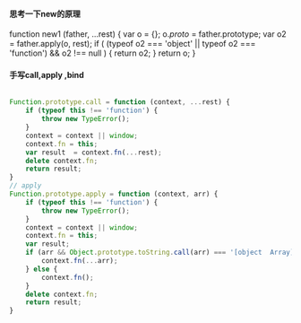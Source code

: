 #### 思考一下new的原理
<!-- father 也就是new后面跟的构造函数 -->
function new1 (father, ...rest) {
    var o = {};
    o._proto_ = father.prototype;
    var o2 = father.apply(o, rest);
    if ( (typeof o2 === 'object' || typeof o2 === 'function') && o2 !== null ) {
    return o2;
    }
    return o;
}
#### 手写call,apply ,bind
```javascript

Function.prototype.call = function (context, ...rest) {
    if (typeof this !== 'function') {
        throw new TypeError();
    }
    context = context || window;
    context.fn = this;
    var result  = context.fn(...rest);
    delete context.fn;
    return result;
}
// apply
Function.prototype.apply = function (context, arr) {
    if (typeof this !== 'function') {
        throw new TypeError();
    }
    context = context || window;
    context.fn = this;
    var result;
    if (arr && Object.prototype.toString.call(arr) === '[object  Array]') {
        context.fn(...arr);
    } else {
        context.fn();
    }
    delete context.fn;
    return result;
}
```

```